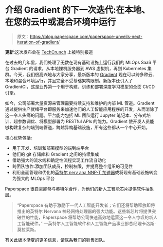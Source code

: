 # 介绍 Gradient 的下一次迭代:在本地、在您的云中或混合环境中运行

> 原文：<https://blog.paperspace.com/paperspace-unveils-next-iteration-of-gradient/>

**更新**:这次发布会在 [TechCrunch](https://techcrunch.com/2019/09/24/paperspace-adds-machine-learning-model-development-pipeline-to-gpu-service/) 上被特别报道

在过去的几年里，我们处理了无数在现有基础设施上运行我们的 MLOps SaaS 平台 Gradient 的请求，从本地裸机服务器到 AWS 虚拟机，再到 Kubernetes 集群。今天，我们很高兴地与大家分享，最新版本的 [Gradient](https://gradient.paperspace.com/) 现在可以跨多种云、本地和混合环境运行，并且完全不受基础架构限制。新版本还引入了 GradientCI，这是业界第一个用于构建、训练和部署深度学习模型的全面 CI/CD 引擎。

如今，公司部署大量资源来管理需要持续支持和维护的内部 ML 管道。Gradient 通过提供生产就绪平台即服务来加速他们的人工智能应用程序的开发，从而消除了这一令人头痛的问题。平台能力包括 ML 团队运行 Jupyter 笔记本、分布式培训、超参数调优、将模型部署为 RESTful APIs 的能力。Gradient 使开发人员能够构建复杂的端到端管道，跨越异构基础设施，所有这些都从一个中心开始。

核心优势包括:

*   用于开发、培训和部署模型的端到端平台
*   他们的 git 存储库和 Gradient 之间的持续集成
*   借助强大的流水线和确定性流程实现工作流自动化
*   跨团队协作:添加团队成员，控制权限，并提高整个组织的可见性
*   利用全面管理和优化的[英特尔 nerv ana NNP-T 加速器](https://www.intel.ai/nervana-nnp/)或将现有基础设施转变为强大的 MLOps 平台

Paperspace 很自豪能够与英特尔合作，为他们的新人工智能芯片提供软件抽象层。

> “Paperspace 有助于激励下一代人工智能开发者；它们还将帮助释放即将推出的英特尔 Nervana 神经网络处理器的强大功能。这些新芯片将提供突破性的性能，Paperspace 将帮助公司快速高效地运营这一令人惊叹的新人工智能硬件。”
> —英特尔人工智能软件和人工智能产品事业部总经理卡洛斯·莫拉莱斯。

有关此版本渐变的更多信息，请[联系](https://info.paperspace.com/contact-sales)我们的销售团队。